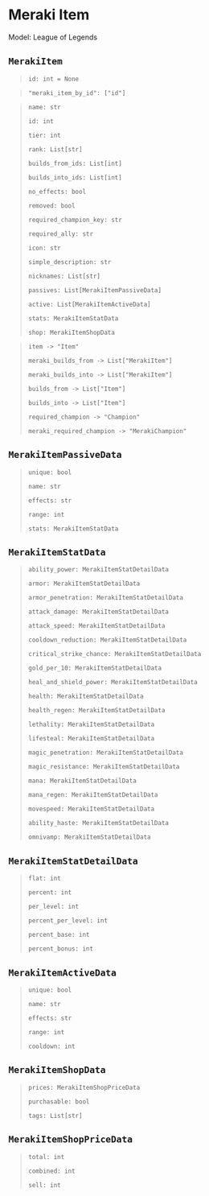 # Meraki Item
Model: League of Legends

## `MerakiItem` <Badge text="Pyot Core" vertical="middle"/> <Badge text="GET" vertical="middle"/>
>`id: int = None` <Badge text="param" type="warning" vertical="middle"/>

>`"meraki_item_by_id": ["id"]` <Badge text="endpoint" type="error" vertical="middle"/>

>`name: str`
>
>`id: int`
>
>`tier: int`
>
>`rank: List[str]`
>
>`builds_from_ids: List[int]`
>
>`builds_into_ids: List[int]`
>
>`no_effects: bool`
>
>`removed: bool`
>
>`required_champion_key: str`
>
>`required_ally: str`
>
>`icon: str`
>
>`simple_description: str`
>
>`nicknames: List[str]`
>
>`passives: List[MerakiItemPassiveData]`
>
>`active: List[MerakiItemActiveData]`
>
>`stats: MerakiItemStatData`
>
>`shop: MerakiItemShopData`

>`item -> "Item"` <Badge text="bridge" type="error" vertical="middle"/>
>
>`meraki_builds_from -> List["MerakiItem"]` <Badge text="bridge" type="error" vertical="middle"/>
>
>`meraki_builds_into -> List["MerakiItem"]` <Badge text="bridge" type="error" vertical="middle"/>
>
>`builds_from -> List["Item"]` <Badge text="bridge" type="error" vertical="middle"/>
>
>`builds_into -> List["Item"]` <Badge text="bridge" type="error" vertical="middle"/>
>
>`required_champion -> "Champion"` <Badge text="bridge" type="error" vertical="middle"/>
>
>`meraki_required_champion -> "MerakiChampion"` <Badge text="bridge" type="error" vertical="middle"/>

## `MerakiItemPassiveData` <Badge text="Pyot Static" vertical="middle"/>
>`unique: bool`
>
>`name: str`
>
>`effects: str`
>
>`range: int`
>
>`stats: MerakiItemStatData`

## `MerakiItemStatData` <Badge text="Pyot Static" vertical="middle"/>
>`ability_power: MerakiItemStatDetailData`
>
>`armor: MerakiItemStatDetailData`
>
>`armor_penetration: MerakiItemStatDetailData`
>
>`attack_damage: MerakiItemStatDetailData`
>
>`attack_speed: MerakiItemStatDetailData`
>
>`cooldown_reduction: MerakiItemStatDetailData`
>
>`critical_strike_chance: MerakiItemStatDetailData`
>
>`gold_per_10: MerakiItemStatDetailData`
>
>`heal_and_shield_power: MerakiItemStatDetailData`
>
>`health: MerakiItemStatDetailData`
>
>`health_regen: MerakiItemStatDetailData`
>
>`lethality: MerakiItemStatDetailData`
>
>`lifesteal: MerakiItemStatDetailData`
>
>`magic_penetration: MerakiItemStatDetailData`
>
>`magic_resistance: MerakiItemStatDetailData`
>
>`mana: MerakiItemStatDetailData`
>
>`mana_regen: MerakiItemStatDetailData`
>
>`movespeed: MerakiItemStatDetailData`
>
>`ability_haste: MerakiItemStatDetailData`
>
>`omnivamp: MerakiItemStatDetailData`

## `MerakiItemStatDetailData` <Badge text="Pyot Static" vertical="middle"/>
>`flat: int`
>
>`percent: int`
>
>`per_level: int`
>
>`percent_per_level: int`
>
>`percent_base: int`
>
>`percent_bonus: int`

## `MerakiItemActiveData` <Badge text="Pyot Static" vertical="middle"/>
>`unique: bool`
>
>`name: str`
>
>`effects: str`
>
>`range: int`
>
>`cooldown: int`

## `MerakiItemShopData` <Badge text="Pyot Static" vertical="middle"/>
>`prices: MerakiItemShopPriceData`
>
>`purchasable: bool`
>
>`tags: List[str]`

## `MerakiItemShopPriceData` <Badge text="Pyot Static" vertical="middle"/>
>`total: int`
>
>`combined: int`
>
>`sell: int`



